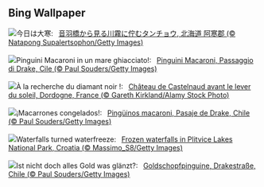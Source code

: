## Bing Wallpaper
![](https://www.bing.com/th?id=OHR.Daikan2024_JA-JP9341510234_UHD.jpg&w=1000)今日は大寒:&nbsp;&ensp;[音羽橋から見る川霧に佇むタンチョウ, 北海道 阿寒郡 (© Natapong Supalertsophon/Getty Images)](https://www.bing.com/th?id=OHR.Daikan2024_JA-JP9341510234_UHD.jpg)
<br><br/>
![](https://www.bing.com/th?id=OHR.MacaroniPenguins_IT-IT1123912901_UHD.jpg&w=1000)Pinguini Macaroni in un mare ghiacciato!:&nbsp;&ensp;[Pinguini Macaroni, Passaggio di Drake, Cile (© Paul Souders/Getty Images)](https://www.bing.com/th?id=OHR.MacaroniPenguins_IT-IT1123912901_UHD.jpg)
<br><br/>
![](https://www.bing.com/th?id=OHR.Castlenaud_FR-FR4922909582_UHD.jpg&w=1000)À la recherche du diamant noir !:&nbsp;&ensp;[Château de Castelnaud avant le lever du soleil, Dordogne, France (© Gareth Kirkland/Alamy Stock Photo)](https://www.bing.com/th?id=OHR.Castlenaud_FR-FR4922909582_UHD.jpg)
<br><br/>
![](https://www.bing.com/th?id=OHR.MacaroniPenguins_ES-ES2099572646_UHD.jpg&w=1000)¡Macarrones congelados!:&nbsp;&ensp;[Pingüinos macaroni, Pasaje de Drake, Chile (© Paul Souders/Getty Images)](https://www.bing.com/th?id=OHR.MacaroniPenguins_ES-ES2099572646_UHD.jpg)
<br><br/>
![](https://www.bing.com/th?id=OHR.PlitviceWinter_EN-GB2685837367_UHD.jpg&w=1000)Waterfalls turned waterfreeze:&nbsp;&ensp;[Frozen waterfalls in Plitvice Lakes National Park, Croatia (© Massimo_S8/Getty Images)](https://www.bing.com/th?id=OHR.PlitviceWinter_EN-GB2685837367_UHD.jpg)
<br><br/>
![](https://www.bing.com/th?id=OHR.MacaroniPenguins_DE-DE9243593440_UHD.jpg&w=1000)Ist nicht doch alles Gold was glänzt?:&nbsp;&ensp;[Goldschopfpinguine, Drakestraße, Chile (© Paul Souders/Getty Images)](https://www.bing.com/th?id=OHR.MacaroniPenguins_DE-DE9243593440_UHD.jpg)
<br><br/>
